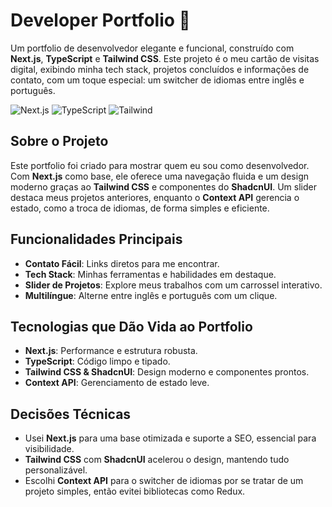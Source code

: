 # Developer Portfolio 🌟

Um portfolio de desenvolvedor elegante e funcional, construído com **Next.js**, **TypeScript** e **Tailwind CSS**. Este projeto é o meu cartão de visitas digital, exibindo minha tech stack, projetos concluídos e informações de contato, com um toque especial: um switcher de idiomas entre inglês e português.

![Next.js](https://img.shields.io/badge/Next.js-14-black) ![TypeScript](https://img.shields.io/badge/TypeScript-5-blue) ![Tailwind](https://img.shields.io/badge/Tailwind_CSS-3-38B2AC)

## Sobre o Projeto

Este portfolio foi criado para mostrar quem eu sou como desenvolvedor. Com **Next.js** como base, ele oferece uma navegação fluida e um design moderno graças ao **Tailwind CSS** e componentes do **ShadcnUI**. Um slider destaca meus projetos anteriores, enquanto o **Context API** gerencia o estado, como a troca de idiomas, de forma simples e eficiente.

## Funcionalidades Principais

- **Contato Fácil**: Links diretos para me encontrar.
- **Tech Stack**: Minhas ferramentas e habilidades em destaque.
- **Slider de Projetos**: Explore meus trabalhos com um carrossel interativo.
- **Multilíngue**: Alterne entre inglês e português com um clique.

## Tecnologias que Dão Vida ao Portfolio

- **Next.js**: Performance e estrutura robusta.
- **TypeScript**: Código limpo e tipado.
- **Tailwind CSS & ShadcnUI**: Design moderno e componentes prontos.
- **Context API**: Gerenciamento de estado leve.

## Decisões Técnicas

- Usei **Next.js** para uma base otimizada e suporte a SEO, essencial para visibilidade.
- **Tailwind CSS** com **ShadcnUI** acelerou o design, mantendo tudo personalizável.
- Escolhi **Context API** para o switcher de idiomas por se tratar de um projeto simples, então evitei bibliotecas como Redux.
